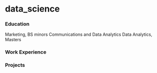 # data_science

### Education
Marketing, BS
  minors Communications and Data Analytics
Data Analytics, Masters

### Work Experience


### Projects


